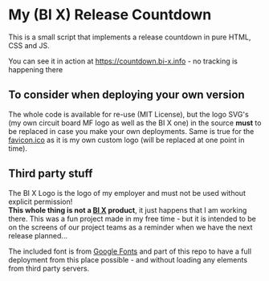 # My (BI X) Release Countdown

This is a small script that implements a release countdown in pure HTML, CSS and JS.

You can see it in action at https://countdown.bi-x.info - no tracking is happening there

## To consider when deploying your own version

The whole code is available for re-use (MIT License), but the logo SVG's (my own circuit board MF logo as well as the BI X one) in the source **must** to be replaced in case you make your own deployments. Same is true for the [favicon.ico](./web/favicon.ico) as it is my own custom logo (will be replaced at one point in time).

## Third party stuff

The BI X Logo is the logo of my employer and must not be used without explicit permission!  
**This whole thing is not a [BI X](https://bix-digital.com) product**, it just happens that I am working there. This was a fun project made in my free time - but it is intended to be on the screens of our project teams as a reminder when we have the next release planned...

The included font is from [Google Fonts](https://fonts.google.com/specimen/Titillium+Web) and part of this repo to have a full deployment from this place possible - and without loading any elements from third party servers.

